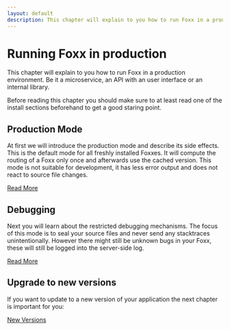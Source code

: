 ```yaml
---
layout: default
description: This chapter will explain to you how to run Foxx in a production environment
---
```

Running Foxx in production
==========================

This chapter will explain to you how to run Foxx in a production environment.
Be it a microservice, an API with an user interface or an internal library.

Before reading this chapter you should make sure to at least read one of the install sections beforehand to get a good staring point.

Production Mode
---------------

At first we will introduce the production mode and describe its side effects.
This is the default mode for all freshly installed Foxxes.
It will compute the routing of a Foxx only once and afterwards use the cached version.
This mode is not suitable for development, it has less error output and does not react to source file changes.

[Read More](foxx-production-productionmode.html)

Debugging
---------

Next you will learn about the restricted debugging mechanisms.
The focus of this mode is to seal your source files and never send any stacktraces unintentionally.
However there might still be unknown bugs in your Foxx, these will still be logged into the server-side log.

[Read More](foxx-production-debugging.html)

Upgrade to new versions
-----------------------

If you want to update to a new version of your application the next chapter is important for you:

[New Versions](foxx-production-upgrade.html)
